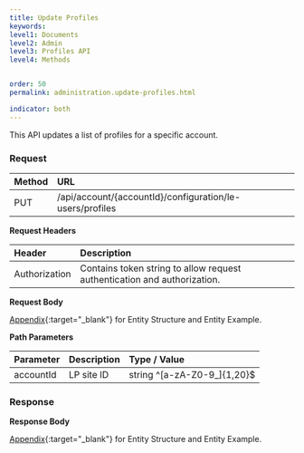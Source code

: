 ```yaml
---
title: Update Profiles
keywords:
level1: Documents
level2: Admin
level3: Profiles API
level4: Methods


order: 50
permalink: administration.update-profiles.html

indicator: both
---
```


This API updates a list of profiles for a specific account.

### Request

 |Method | URL |
 |:--- | :--- |
 |PUT | /api/account/{accountId}/configuration/le-users/profiles |

**Request Headers**

| Header | Description |
 |:--- | :--- |
 |Authorization  |Contains token string to allow request authentication and authorization. |

**Request Body** 

[Appendix](administration-profiles-appendix.html){:target="_blank"} for Entity Structure and Entity Example.

**Path Parameters**

 |Parameter | Description  |Type / Value |
 |:---|  :--- | :--- |
 |accountId | LP site ID | string ^[a-zA-Z0-9_]{1,20}$ |

### Response

**Response Body**

[Appendix](administration-profiles-appendix.html){:target="_blank"} for Entity Structure and Entity Example.

